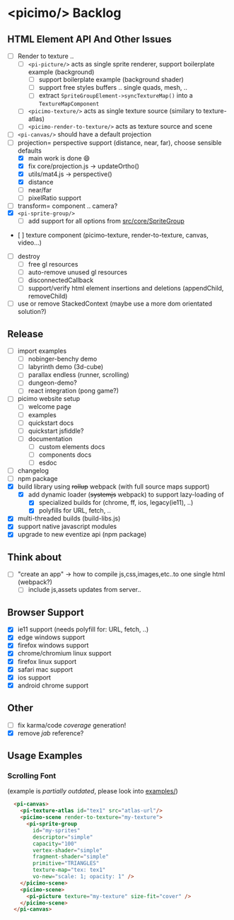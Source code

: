 # &lt;picimo/&gt; Backlog

HTML Element API And Other Issues
---------------------------------

- [ ] Render to texture ..
  - [ ] `<pi-picture/>` acts as single sprite renderer, support boilerplate example (background)
    - [ ] support boilerplate example (background shader)
    - [ ] support free styles buffers .. single quads, mesh, ..
    - [ ] extract `SpriteGroupElement->syncTextureMap()` into a `TextureMapComponent`
  - [ ] `<picimo-texture/>` acts as single texture source (similary to texture-atlas)
  - [ ] `<picimo-render-to-texture/>` acts as texture source and scene
- [ ] `<pi-canvas/>` should have a default projection
- [ ] projection= perspective support (distance, near, far), choose sensible defaults
  - [x] main work is done :smile:
  - [x] fix core/projection.js -> updateOrtho()
  - [x] utils/mat4.js -> perspective()
  - [x] distance
  - [ ] near/far
  - [ ] pixelRatio support
- [ ] transform= component .. camera?
- [x] `<pi-sprite-group/>`
  - [ ] add support for all options from [src/core/SpriteGroup](src/core/sprite_group.js)
- [ ] texture component (picimo-texture, render-to-texture, canvas, video...)
- [ ] destroy
  - [ ] free gl resources
  - [ ] auto-remove unused gl resources
  - [ ] disconnectedCallback
  - [ ] support/verify html element insertions and deletions (appendChild, removeChild)
- [ ] use or remove StackedContext (maybe use a more dom orientated solution?)

Release
-------

- [ ] import examples
  - [ ] nobinger-benchy demo
  - [ ] labyrinth demo (3d-cube)
  - [ ] parallax endless (runner, scrolling)
  - [ ] dungeon-demo?
  - [ ] react integration (pong game?)
- [ ] picimo website setup
  - [ ] welcome page
  - [ ] examples
  - [ ] quickstart docs
  - [ ] quickstart jsfiddle?
  - [ ] documentation
    - [ ] custom elements docs
    - [ ] components docs
    - [ ] esdoc
- [ ] changelog
- [ ] npm package
- [x] build library using ~~rollup~~ webpack (with full source maps support)
  - [x] add dynamic loader (~~systemjs~~ webpack) to support lazy-loading of
    - [x] specialized builds for (chrome, ff, ios, legacy(ie11), ..)
    - [x] polyfills for URL, fetch, ..
- [x] multi-threaded builds (build-libs.js)
- [x] support native javascript modules
- [x] upgrade to new eventize api (npm package)

Think about
-----------

- [ ] "create an app" -> how to compile js,css,images,etc..to one single html (webpack?)
  - [ ] include js,assets updates from server..

Browser Support
---------------

- [x] ie11 support (needs polyfill for: URL, fetch, ..)
- [x] edge windows support
- [x] firefox windows support
- [x] chrome/chromium linux support
- [x] firefox linux support
- [x] safari mac support
- [x] ios support
- [x] android chrome support

Other
-----

- [ ] fix karma/code *coverage* generation!
- [x] remove *jab* reference?

Usage Examples
--------------

### Scrolling Font

(example is _partially outdated_, please look into [examples/](examples/))

```html
  <pi-canvas>
    <pi-texture-atlas id="tex1" src="atlas-url"/>
    <picimo-scene render-to-texture="my-texture">
      <pi-sprite-group
        id="my-sprites"
        descriptor="simple"
        capacity="100"
        vertex-shader="simple"
        fragment-shader="simple"
        primitive="TRIANGLES"
        texture-map="tex: tex1"
        vo-new="scale: 1; opacity: 1" />
    </picimo-scene>
    <picimo-scene>
      <pi-picture texture="my-texture" size-fit="cover" />
    </picimo-scene>
  </pi-canvas>
```


